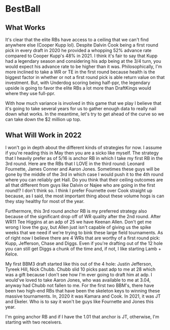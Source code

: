 # BestBall
## What Works
  It's clear that the elite RBs have access to a ceiling that we can't find anywhere else (Cooper Kupp lol).  Despite Dalvin Cook being a first round pick in every draft in 2020 he provided a whopping 52% advance rate compared to Cooper Kupp's 48% in 2021.  I think it's fair to say that Kupp had a legendary season and considering his adp being at the 3/4 turn, you would expect his advance rate to be higher than it was.  Philosophically, I'm more inclined to take a WR or TE in the first round because health is the biggest factor in whether or not a first round pick is able return value on that investment.  But, with Underdog scoring being half-ppr, the legendary upside is going to favor the elite RBs a lot more than DraftKings would where they use full-ppr.  
  
  With how much variance is involved in this game that we play I believe that it's going to take several years for us to gather enough data to really nail down what works.  In the meantime, let's try to get ahead of the curve so we can take down the $2 million up top.   
  
## What Will Work in 2022
  I won't go in depth about the different kinds of strategies for now. I assume if you're reading this in May then you are a sicko like myself.  The strategy that I heavily prefer as of 5/16 is anchor RB in which I take my first RB in the 3rd round.  Here are the RBs that I LOVE in the third round: Leonard Fournette, James Conner and Aaron Jones.  Sometimes these guys will be gone by the middle of the 3rd in which case I would push it to the 4th round where you can reliably get Hall. Do you think that their ceiling outcomes are all that different from guys like Dalvin or Najee who are going in the first round!? I don't think so. I think I prefer Fournette over Cook straight up because, as I said, the most important thing about these volume hogs is can they stay healthy for most of the year.
  
  Furthermore, this 3rd round anchor RB is my preferred strategy also because of the significant drop off of WR quality after the 2nd round.  After WR11 Tee Higgins at an adp of 25 we have Keenan Allen. Don't get me wrong I love the guy, but Allen just isn't capable of giving us the spike weeks that we need if we're trying to bink these large field tournaments.  As of right now I believe there are 4 WRs that are worthy of a first round pick: Kupp, Jefferson, Chase and Diggs.  Even if you're drafting out of the 12 hole you can still get Diggs a chunk of the time and, if not, I like starting Lamb + Kelce. 
  
  My first BBM3 draft started like this out of the 4 hole: Justin Jefferson, Tyreek Hill, Nick Chubb. Chubb slid 10 picks past adp to me at 28 which was a gift because I don't see how I'm ever going to draft him at adp. I would've loved to take Aaron Jones, who was available to me at 3.04, anyway had Chubb not fallen to me. For the first two BBM's, there have been two high-end RBs that have been the skeleton keys to winning these massive tournaments. In, 2020 it was Kamara and Cook. In 2021, it was JT and Ekeler.  Who is to say it won't be guys like Fournette and Jones this year.
  
  I'm going anchor RB and if I have the 1.01 that anchor is JT, otherwise, I'm starting with two receivers.
  
